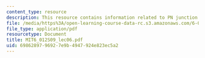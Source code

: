```yaml
---
content_type: resource
description: This resource contains information related to PN junction and MOS electrostatics.
file: /media/https%3A/open-learning-course-data-rc.s3.amazonaws.com/6-012-microelectronic-devices-and-circuits-spring-2009/6986289796927e9b4947924e823ec5a2_MIT6_012S09_lec06.pdf
file_type: application/pdf
resourcetype: Document
title: MIT6_012S09_lec06.pdf
uid: 69862897-9692-7e9b-4947-924e823ec5a2
---
```

